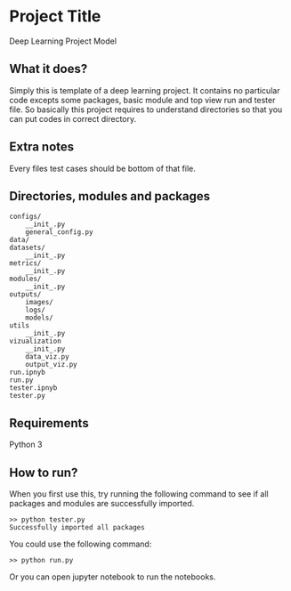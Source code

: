 # Project Title
Deep Learning Project Model

## What it does?
Simply this is template of a deep learning project. It contains no particular code excepts some packages, basic module and top view run and tester file. So basically this project requires to understand directories so that you can put codes in correct directory.

## Extra notes
Every files test cases should be bottom of that file.

## Directories, modules and packages
```
configs/
    __init_.py
    general_config.py
data/
datasets/
    __init_.py
metrics/
    __init_.py
modules/
    __init_.py
outputs/
    images/
    logs/
    models/
utils
    __init_.py
vizualization
    __init_.py
    data_viz.py
    output_viz.py
run.ipnyb
run.py
tester.ipnyb
tester.py
```
## Requirements
Python 3

## How to run?
When you first use this, try running the following command to see if all packages and modules are successfully imported.
```
>> python tester.py
Successfully imported all packages
```
You could use the following command:
```
>> python run.py
```
Or you can open jupyter notebook to run the notebooks.

    
